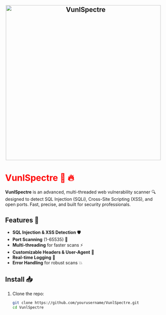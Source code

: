 <h2 align="center">
    <img src="https://github.com/Fear2o/VunlSpectre/blob/main/assets/v-letter-gif.gif?raw=true" alt="VunlSpectre" width="500" />
</h2>


# <span style="color: red;">VunlSpectre 🚀</span> <span style="color: red;">🔥</span>

**VunlSpectre** is an advanced, multi-threaded web vulnerability scanner 🔍 designed to detect SQL Injection (SQLi), Cross-Site Scripting (XSS), and open ports. Fast, precise, and built for security professionals.

## Features 🌟

- **SQL Injection & XSS Detection** 🛡️
- **Port Scanning** (1-65535) 🔌
- **Multi-threading** for faster scans ⚡
- **Customizable Headers & User-Agent** 🎯
- **Real-time Logging** 📜
- **Error Handling** for robust scans 💥

## Install 📥

1. Clone the repo:
   ```bash
   git clone https://github.com/yourusername/VunlSpectre.git
   cd VunlSpectre
